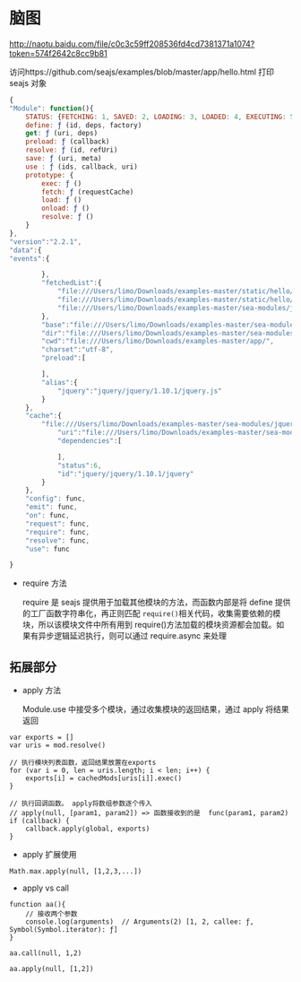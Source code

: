 # 脑图

http://naotu.baidu.com/file/c0c3c59ff208536fd4cd7381371a1074?token=574f2642c8cc9b81

访问https://github.com/seajs/examples/blob/master/app/hello.html 打印 seajs 对象

```js
{
"Module": function(){
    STATUS: {FETCHING: 1, SAVED: 2, LOADING: 3, LOADED: 4, EXECUTING: 5, …}
    define: ƒ (id, deps, factory)
    get: ƒ (uri, deps)
    preload: ƒ (callback)
    resolve: ƒ (id, refUri)
    save: ƒ (uri, meta)
    use : ƒ (ids, callback, uri)
    prototype: {
        exec: ƒ ()
        fetch: ƒ (requestCache)
        load: ƒ ()
        onload: ƒ ()
        resolve: ƒ ()
    }
},
"version":"2.2.1",
"data":{
"events":{

        },
        "fetchedList":{
            "file:///Users/limo/Downloads/examples-master/static/hello/src/main.js":true,
            "file:///Users/limo/Downloads/examples-master/static/hello/src/spinning.js":true,
            "file:///Users/limo/Downloads/examples-master/sea-modules/jquery/jquery/1.10.1/jquery.js":true
        },
        "base":"file:///Users/limo/Downloads/examples-master/sea-modules/",
        "dir":"file:///Users/limo/Downloads/examples-master/sea-modules/seajs/seajs/2.2.0/",
        "cwd":"file:///Users/limo/Downloads/examples-master/app/",
        "charset":"utf-8",
        "preload":[

        ],
        "alias":{
            "jquery":"jquery/jquery/1.10.1/jquery.js"
        }
    },
    "cache":{
        "file:///Users/limo/Downloads/examples-master/sea-modules/jquery/jquery/1.10.1/jquery.js":{
            "uri":"file:///Users/limo/Downloads/examples-master/sea-modules/jquery/jquery/1.10.1/jquery.js",
            "dependencies":[

            ],
            "status":6,
            "id":"jquery/jquery/1.10.1/jquery"
        }
    },
    "config": func,
    "emit": func,
    "on": func,
    "request": func,
    "require": func,
    "resolve": func,
    "use": func

}

```

-   require 方法

    require 是 seajs 提供用于加载其他模块的方法，而函数内部是将 define 提供的工厂函数字符串化，再正则匹配 `require()`相关代码，收集需要依赖的模块，所以该模块文件中所有用到 require()方法加载的模块资源都会加载。如果有异步逻辑延迟执行，则可以通过 require.async 来处理

## 拓展部分

-   apply 方法

    Module.use 中接受多个模块，通过收集模块的返回结果，通过 apply 将结果返回

```
var exports = []
var uris = mod.resolve()

// 执行模块列表函数，返回结果放置在exports
for (var i = 0, len = uris.length; i < len; i++) {
    exports[i] = cachedMods[uris[i]].exec()
}

// 执行回调函数。 apply将数组参数逐个传入
// apply(null, [param1, param2]) => 函数接收到的是  func(param1, param2)
if (callback) {
    callback.apply(global, exports)
}
```

-   apply 扩展使用

```
Math.max.apply(null, [1,2,3,...])
```

-   apply vs call

```
function aa(){
    // 接收两个参数
    console.log(arguments)  // Arguments(2) [1, 2, callee: ƒ, Symbol(Symbol.iterator): ƒ]
}

aa.call(null, 1,2)

aa.apply(null, [1,2])
```
